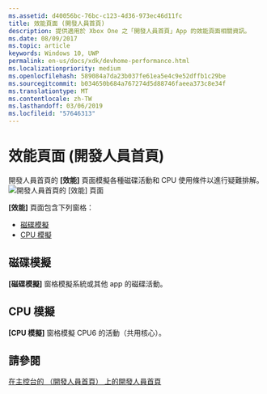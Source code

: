 ```yaml
---
ms.assetid: d40056bc-76bc-c123-4d36-973ec46d11fc
title: 效能頁面 (開發人員首頁)
description: 提供適用於 Xbox One 之「開發人員首頁」App 的效能頁面相關資訊。
ms.date: 08/09/2017
ms.topic: article
keywords: Windows 10, UWP
permalink: en-us/docs/xdk/devhome-performance.html
ms.localizationpriority: medium
ms.openlocfilehash: 589084a7da23b037fe61ea5e4c9e52dffb1c29be
ms.sourcegitcommit: b034650b684a767274d5d88746faeea373c8e34f
ms.translationtype: MT
ms.contentlocale: zh-TW
ms.lasthandoff: 03/06/2019
ms.locfileid: "57646313"
---
```

# <a name="performance-page-dev-home"></a>效能頁面 (開發人員首頁)
   
  
開發人員首頁的 **\[效能\]** 頁面模擬各種磁碟活動和 CPU 使用條件以進行疑難排解。   
 ![開發人員首頁的 [效能] 頁面](images/devhome_performance.png)   
  
**\[效能\]** 頁面包含下列窗格：   
 
   *  [磁碟模擬](#ID4EEB)  
   *  [CPU 模擬](#ID4EOB)  

 
<a id="ID4EEB"></a>

   

## <a name="disk-simulation"></a>磁碟模擬  
   
  
**\[磁碟模擬\]** 窗格模擬系統或其他 app 的磁碟活動。   
  
<a id="ID4EOB"></a>

   

## <a name="cpu-simulation"></a>CPU 模擬  
   
  
**\[CPU 模擬\]** 窗格模擬 CPU6 的活動（共用核心）。   
  
<a id="ID4EYB"></a>

   

## <a name="see-also"></a>請參閱  
 [在主控台的 （開發人員首頁） 上的開發人員首頁](dev-home.md)

  